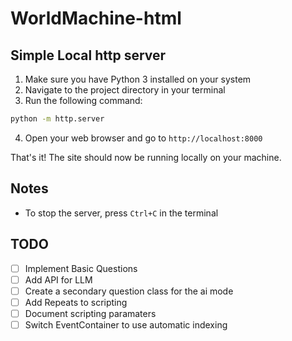 # WorldMachine-html
 
## Simple Local http server

1. Make sure you have Python 3 installed on your system
2. Navigate to the project directory in your terminal
3. Run the following command:

```bash
python -m http.server
```

4. Open your web browser and go to `http://localhost:8000`

That's it! The site should now be running locally on your machine.

## Notes

- To stop the server, press `Ctrl+C` in the terminal

## TODO

- [ ] Implement Basic Questions
- [ ] Add API for LLM
- [ ] Create a secondary question class for the ai mode
- [ ] Add Repeats to scripting
- [ ] Document scripting paramaters
- [ ] Switch EventContainer to use automatic indexing
